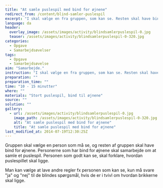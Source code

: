 ```yaml
---
title: "At samle puslespil med bind for øjnene"
redirect_from: /content/blind-samler-puslespil
excerpt: "I skal vælge en fra gruppen, som kan se. Resten skal have bind for øjnene. Kun de blinde må røre ved puslespillet. Nu skal I så have det samlet. Personen som ser må kun hjælpe verbalt. Opgaven er løst når puslespillet er samlet, og I har lagt alt som det lå, da i kom til posten."
language: da
header:
  overlay_image: /assets/images/activity/blindsamlerpuslespil-0.jpg
  teaser: /assets/images/activity/blindsamlerpuslespil-0-320.jpg
categories:
  - Opgave
  - Samarbejdsøvelser
tags:
  - Opgave
  - Samarbejdsøvelse
aim: "Samarbejde."
instruction: "I skal vælge en fra gruppen, som kan se. Resten skal have bind for øjnene. Kun de blinde må røre ved puslespillet. Nu skal I så have det samlet. Personen som ser må kun hjælpe verbalt. Opgaven er løst når puslespillet er samlet, og I har lagt alt som det lå, da i kom til posten."
preparation: ""
preparation_time: ""
time: "10 - 15 minutter"
where: ""
materials: "Stort puslespil, bind til øjnene"
source: ""
solution: ""
gallery:
  - url: /assets/images/activity/blindsamlerpuslespil-0.jpg
    image_path: /assets/images/activity/blindsamlerpuslespil-0-320.jpg
    alt: "At samle puslespil med bind for øjnene"
    title: "At samle puslespil med bind for øjnene"
last_modified_at: 2014-07-19T12:30:25Z
---
```

Gruppen skal vælge en person som må se, og resten af gruppen skal have bind for øjnene. Personerne som har bind for øjnene skal samarbejde om at samle et puslespil. Personen som godt kan se, skal forklare, hvordan puslespillet skal ligge.

Man kan vælge at lave andre regler fx personen som kan se, kun må svare "ja" og "nej" til de blindes spørgsmål, hvis de er i tvivl om hvordan brikkerne skal ligge.
